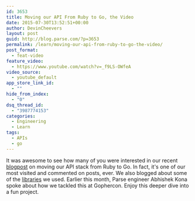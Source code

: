 ```yaml
---
id: 3653
title: Moving our API From Ruby to Go, the Video
date: 2015-07-30T13:52:51+00:00
author: DevinCheevers
layout: post
guid: http://blog.parse.com/?p=3653
permalink: /learn/moving-our-api-from-ruby-to-go-the-video/
post_format:
  - feat-video
feature_video:
  - https://www.youtube.com/watch?v=_f9LS-OWfeA
video_source:
  - youtube_default
app_store_link_id:
  - ""
hide_from_index:
  - "0"
dsq_thread_id:
  - "3987774153"
categories:
  - Engineering
  - Learn
tags:
  - APIs
  - go
---
```

It was awesome to see how many of you were interested in our recent [blogpost](http://blog.parse.com/learn/how-we-moved-our-api-from-ruby-to-go-and-saved-our-sanity/) on moving our API stack from Ruby to Go. In fact, it's one of our most visited and commented on posts, ever. We also blogged about some of the [libraries](http://blog.parse.com/learn/parse-loves-go/) we used. Earlier this month, Parse engineer Abhishek Kona spoke about how we tackled this at Gophercon. Enjoy this deeper dive into a fun project.